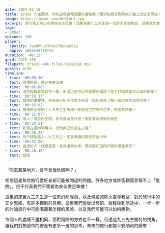```yaml
---
date: 2024-02-10
title: EP166 人在國外，你知道報案電話要打幾號嗎？跟消防教官聊聊旅行路上的安全思維！ ft. 防火教官 九三先生
image: https://imgur.com/HdBluLY.jpg
excerpt: 旅行路上可以有哪些安全思維？這集來賓九三先生是一位防火宣導教官，這集我們會從出發前、啟程後到旅途中，一步一步的討論旅行中可能潛藏著怎樣的風險，以及我們可能可以如何應對。
tags:
- Other
episode: 166
player:
  spotify: 7qebMhLV3FmG1f8eegxS3g
  apple: 1000644719735
duration: '48:15'
guid: GUID-166
filepath: travel-wok-files-03/ep166.mp3
guests: mr93
timeline:
- time: '00:00:16'
  text: 開場閒聊，歡迎來賓出場
- time: '00:06:08'
  text: 消防與報警電話不一樣！出國之前可以先查哪些電話？除了打電話還可以如何報案？
- time: '00:10:13'
  text: 保險的重要性，平時用不到不代表不用買；如何事先了解一個地方的自然災害？
- time: '00:16:02'
  text: 搭機安全守則！九三先生坐飛機一定選逃生門旁的位子，原因竟然是⋯⋯
- time: '00:22:07'
  text: 進入一個室內空間，首先要留意什麼？關於警示燈號的秘密
- time: '00:28:51'
  text: 如何在室內環境中，找到自己的逃生之路？
- time: '00:36:24'
  text: 旅行移動路上，九三先生一定會準備的那些安全小物
- time: '00:42:56'
  text: 身邊的人一樣很重要！身為優質旅伴，應該要知道同行者的哪些資訊？
- time: '00:46:12'
  text: 結語
---
```

「你去某某地方，會不會很危險啊？」

相信這是每位旅行愛好者都可能被問過的問題。許多地方或許客觀而言稱不上「危險」，但不代表我們不需要為安全做足準備！

這集的來賓九三先生是一位前消防隊員，以及現役的防火宣導教官，對於旅行中的安全思維，有許多獨到的見解。這集我們會從出發前、啟程後到旅途中，一步一步的討論旅行中可能潛藏著怎樣的風險，以及我們可能可以如何應對。

每個人的處境不盡相同，面對風險的方式也不一樣，但透過九三先生獨特的視角，讓我們對旅途中的安全有更多一層的思考，未來的旅行都能平安順利的歸來！
